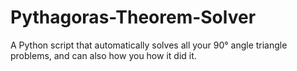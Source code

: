 # Pythagoras-Theorem-Solver
A Python script that automatically solves all your 90° angle triangle problems, and can also how you how it did it.

